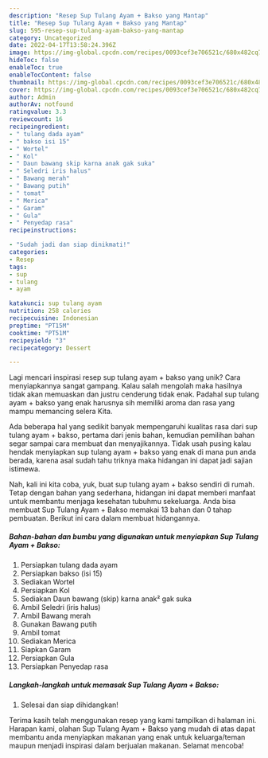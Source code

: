 ```yaml
---
description: "Resep Sup Tulang Ayam + Bakso yang Mantap"
title: "Resep Sup Tulang Ayam + Bakso yang Mantap"
slug: 595-resep-sup-tulang-ayam-bakso-yang-mantap
category: Uncategorized
date: 2022-04-17T13:58:24.396Z
image: https://img-global.cpcdn.com/recipes/0093cef3e706521c/680x482cq70/sup-tulang-ayam-bakso-foto-resep-utama.jpg
hideToc: false
enableToc: true
enableTocContent: false
thumbnail: https://img-global.cpcdn.com/recipes/0093cef3e706521c/680x482cq70/sup-tulang-ayam-bakso-foto-resep-utama.jpg
cover: https://img-global.cpcdn.com/recipes/0093cef3e706521c/680x482cq70/sup-tulang-ayam-bakso-foto-resep-utama.jpg
author: Admin
authorAv: notfound
ratingvalue: 3.3
reviewcount: 16
recipeingredient:
- " tulang dada ayam"
- " bakso isi 15"
- " Wortel"
- " Kol"
- " Daun bawang skip karna anak gak suka"
- " Seledri iris halus"
- " Bawang merah"
- " Bawang putih"
- " tomat"
- " Merica"
- " Garam"
- " Gula"
- " Penyedap rasa"
recipeinstructions:

- "Sudah jadi dan siap dinikmati!"
categories:
- Resep
tags:
- sup
- tulang
- ayam

katakunci: sup tulang ayam 
nutrition: 258 calories
recipecuisine: Indonesian
preptime: "PT15M"
cooktime: "PT51M"
recipeyield: "3"
recipecategory: Dessert

---
```





Lagi mencari inspirasi resep sup tulang ayam + bakso yang unik? Cara menyiapkannya sangat gampang. Kalau salah mengolah maka hasilnya tidak akan memuaskan dan justru cenderung tidak enak. Padahal sup tulang ayam + bakso yang enak harusnya sih memiliki aroma dan rasa yang mampu memancing selera Kita.







Ada beberapa hal yang sedikit banyak mempengaruhi kualitas rasa dari sup tulang ayam + bakso, pertama dari jenis bahan, kemudian pemilihan bahan segar sampai cara membuat dan menyajikannya. Tidak usah pusing kalau hendak menyiapkan sup tulang ayam + bakso yang enak di mana pun anda berada, karena asal sudah tahu triknya maka hidangan ini dapat jadi sajian istimewa.






Nah, kali ini kita coba, yuk, buat sup tulang ayam + bakso sendiri di rumah. Tetap dengan bahan yang sederhana, hidangan ini dapat memberi manfaat untuk membantu menjaga kesehatan tubuhmu sekeluarga. Anda bisa membuat Sup Tulang Ayam + Bakso memakai 13 bahan dan 0 tahap pembuatan. Berikut ini cara dalam membuat hidangannya.

<!--inarticleads1-->

##### Bahan-bahan dan bumbu yang digunakan untuk menyiapkan Sup Tulang Ayam + Bakso:

1. Persiapkan  tulang dada ayam
1. Persiapkan  bakso (isi 15)
1. Sediakan  Wortel
1. Persiapkan  Kol
1. Sediakan  Daun bawang (skip) karna anak² gak suka
1. Ambil  Seledri (iris halus)
1. Ambil  Bawang merah
1. Gunakan  Bawang putih
1. Ambil  tomat
1. Sediakan  Merica
1. Siapkan  Garam
1. Persiapkan  Gula
1. Persiapkan  Penyedap rasa




<!--inarticleads2-->

##### Langkah-langkah untuk memasak Sup Tulang Ayam + Bakso:


1. Selesai dan siap dihidangkan!



Terima kasih telah menggunakan resep yang kami tampilkan di halaman ini. Harapan kami, olahan Sup Tulang Ayam + Bakso yang mudah di atas dapat membantu anda menyiapkan makanan yang enak untuk keluarga/teman maupun menjadi inspirasi dalam berjualan makanan. Selamat mencoba!
